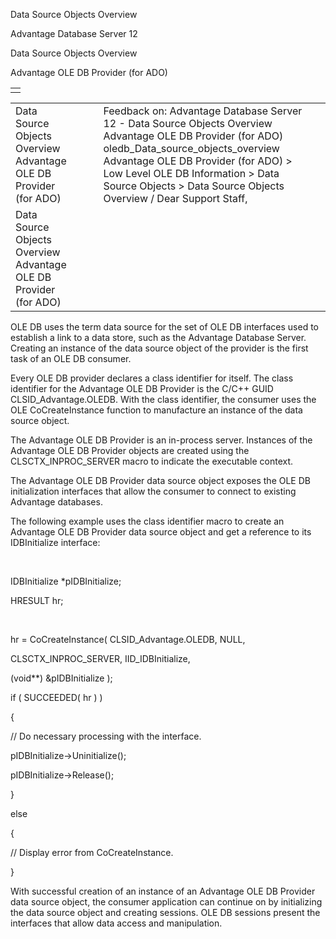 Data Source Objects Overview




Advantage Database Server 12  

Data Source Objects Overview

Advantage OLE DB Provider (for ADO)

|  |
| --- |
|  |

|  |  |  |  |  |
| --- | --- | --- | --- | --- |
| Data Source Objects Overview  Advantage OLE DB Provider (for ADO) |  |  | Feedback on: Advantage Database Server 12 - Data Source Objects Overview Advantage OLE DB Provider (for ADO) oledb\_Data\_source\_objects\_overview Advantage OLE DB Provider (for ADO) > Low Level OLE DB Information > Data Source Objects > Data Source Objects Overview / Dear Support Staff, |  |
| Data Source Objects Overview  Advantage OLE DB Provider (for ADO) |  |  |  |  |

OLE DB uses the term data source for the set of OLE DB interfaces used to establish a link to a data store, such as the Advantage Database Server. Creating an instance of the data source object of the provider is the first task of an OLE DB consumer.

Every OLE DB provider declares a class identifier for itself. The class identifier for the Advantage OLE DB Provider is the C/C++ GUID CLSID\_Advantage.OLEDB. With the class identifier, the consumer uses the OLE CoCreateInstance function to manufacture an instance of the data source object.

The Advantage OLE DB Provider is an in-process server. Instances of the Advantage OLE DB Provider objects are created using the CLSCTX\_INPROC\_SERVER macro to indicate the executable context.

The Advantage OLE DB Provider data source object exposes the OLE DB initialization interfaces that allow the consumer to connect to existing Advantage databases.

The following example uses the class identifier macro to create an Advantage OLE DB Provider data source object and get a reference to its IDBInitialize interface:

 

IDBInitialize \*pIDBInitialize;

HRESULT hr;

 

hr = CoCreateInstance( CLSID\_Advantage.OLEDB, NULL,

CLSCTX\_INPROC\_SERVER, IID\_IDBInitialize,

(void\*\*) &pIDBInitialize );

if ( SUCCEEDED( hr ) )

{

// Do necessary processing with the interface.

pIDBInitialize->Uninitialize();

pIDBInitialize->Release();

}

else

{

// Display error from CoCreateInstance.

}

With successful creation of an instance of an Advantage OLE DB Provider data source object, the consumer application can continue on by initializing the data source object and creating sessions. OLE DB sessions present the interfaces that allow data access and manipulation.